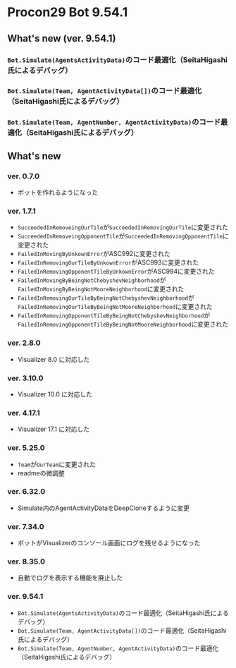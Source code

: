 # Procon29 Bot 9.54.1

## What's new (ver. 9.54.1)

### `Bot.Simulate(AgentsActivityData)`のコード最適化（SeitaHigashi氏によるデバッグ）

### `Bot.Simulate(Team, AgentActivityData[])`のコード最適化（SeitaHigashi氏によるデバッグ）

### `Bot.Simulate(Team, AgentNumber, AgentActivityData)`のコード最適化（SeitaHigashi氏によるデバッグ）

## What's new

### ver. 0.7.0

- ボットを作れるようになった

### ver. 1.7.1

- `SucceededInRemoveingOurTile`が`SucceededInRemovingOurTile`に変更された  
- `SucceededInRemoveingOpponentTile`が`SucceededInRemovingOpponentTile`に変更された
- `FailedInMovingByUnkownError`がASC992に変更された
- `FailedInRemovingOurTileByUnkownError`がASC993に変更された
- `FailedInRemovingOpponentTileByUnkownError`がASC994に変更された
- `FailedInMovingByBeingNotChebyshevNeighborhood`が`FailedInMovingByBeingNotMooreNeighborhood`に変更された  
- `FailedInRemovingOurTileByBeingNotChebyshevNeighborhood`が`FailedInRemovingOurTileByBeingNotMooreNeighborhood`に変更された  
- `FailedInRemovingOpponentTileByBeingNotChebyshevNeighborhood`が`FailedInRemovingOpponentTileByBeingNotMooreNeighborhood`に変更された  

### ver. 2.8.0

- Visualizer 8.0 に対応した

### ver. 3.10.0

- Visualizer 10.0 に対応した

### ver. 4.17.1

- Visualizer 17.1 に対応した

### ver. 5.25.0

- `Team`が`OurTeam`に変更された
- readmeの微調整

### ver. 6.32.0

- Simulate内のAgentActivityDataをDeepCloneするように変更

### ver. 7.34.0

- ボットがVisualizerのコンソール画面にログを残せるようになった

### ver. 8.35.0

- 自動でログを表示する機能を廃止した

### ver. 9.54.1

- `Bot.Simulate(AgentsActivityData)`のコード最適化（SeitaHigashi氏によるデバッグ）
- `Bot.Simulate(Team, AgentActivityData[])`のコード最適化（SeitaHigashi氏によるデバッグ）
- `Bot.Simulate(Team, AgentNumber, AgentActivityData)`のコード最適化（SeitaHigashi氏によるデバッグ）